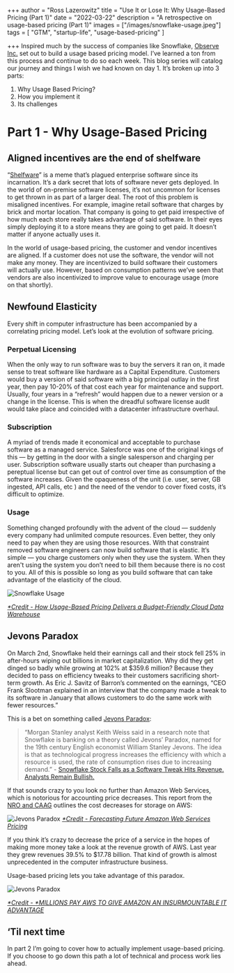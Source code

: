 +++
author = "Ross Lazerowitz"
title = "Use It or Lose It: Why Usage-Based Pricing (Part 1)"
date = "2022-03-22"
description = "A retrospective on usage-based pricing (Part 1)"
images = ["/images/snowflake-usage.jpeg"]
tags = [
    "GTM",
    "startup-life",
    "usage-based-pricing"
]

+++
Inspired much by the success of companies like Snowflake, [Observe Inc.](https://observeinc.com/) set out to build a usage based pricing model. I’ve learned a ton from this process and continue to do so each week. This blog series will catalog our journey and things I wish we had known on day 1. It’s broken up into 3 parts:
1. Why Usage Based Pricing?
2. How you implement it
3. Its challenges

<!--more-->

# Part 1 - Why Usage-Based Pricing
## Aligned incentives are the end of shelfware
“[Shelfware](https://www.techtarget.com/searchsap/definition/shelfware#:~:text=Shelfware%20is%20slang%20for%20software,of%20working%20with%20legacy%20applications.)” is a meme that’s plagued enterprise software since its incarnation. It’s a dark secret that lots of software never gets deployed. In the world of on-premise software licenses, it’s not uncommon for licenses to get thrown in as part of a larger deal. The root of this problem is misaligned incentives. For example, imagine retail software that charges by brick and mortar location. That company is going to get paid irrespective of how much each store really takes advantage of said software. In their eyes simply deploying it to a store means they are going to get paid. It doesn’t matter if anyone actually uses it. 

In the world of usage-based pricing, the customer and vendor incentives are aligned. If a customer does not use the software, the vendor will not make any money. They are incentivized to build software their customers will actually use. However, based on consumption patterns we’ve seen that vendors are also incentivized to improve value to encourage usage (more on that shortly).

## Newfound Elasticity
Every shift in computer infrastructure has been accompanied by a correlating pricing model. Let’s look at the evolution of software pricing.

### Perpetual Licensing
When the only way to run software was to buy the servers it ran on, it made sense to treat software like hardware as a Capital Expenditure. Customers would buy a version of said software with a big principal outlay in the first year, then pay 10-20% of that cost each year for maintenance and support. Usually, four years in a “refresh” would happen due to a newer version or a change in the license. This is when the dreadful software license audit would take place and coincided with a datacenter infrastructure overhaul.

### Subscription
A myriad of trends made it economical and acceptable to purchase software as a managed service. Salesforce was one of the original kings of this — by getting in the door with a single salesperson and charging per user. Subscription software usually starts out cheaper than purchasing a pereptual license but can get out of control over time as consumption of the software increases. Given the opaqueness of the unit (i.e. user, server, GB ingested, API calls, etc ) and the need of the vendor to cover fixed costs, it’s difficult to optimize.

### Usage
Something changed profoundly with the advent of the cloud — suddenly every company had unlimited compute resources. Even better, they only need to pay when they are using those resources. With that constraint removed software engineers can now build software that is elastic. It’s simple — you charge customers only when they use the system. When they aren't using the system you don’t need to bill them because there is no cost to you. All of this is possible so long as you build software that can take advantage of the elasticity of the cloud.

![Snowflake Usage](/images/snowflake-usage.jpeg)

*[*Credit - How Usage-Based Pricing Delivers a Budget-Friendly Cloud Data Warehouse](https://www.snowflake.com/blog/how-usage-based-pricing-delivers-a-budget-friendly-cloud-data-warehouse/)*

## Jevons Paradox
On March 2nd, Snowflake held their earnings call and their stock fell 25% in after-hours wiping out billions in market capitalization. Why did they get dinged so badly while growing at 102% at $359.6 million? Because they decided to pass on efficiency tweaks to their customers sacrificing short-term growth. As Eric J. Savitz of Barron’s commented on the earnings,  “CEO Frank Slootman explained in an interview that the company made a tweak to its software in January that allows customers to do the same work with fewer resources.” 

This is a bet on something called [Jevons Paradox](https://en.wikipedia.org/wiki/Jevons_paradox#:~:text=In%20economics%2C%20the%20Jevons%20paradox,rises%20due%20to%20increasing%20demand.):

> “Morgan Stanley analyst Keith Weiss said in a research note that Snowflake is banking on a theory called Jevons’ Paradox, named for the 19th century English economist William Stanley Jevons. The idea is that as technological progress increases the efficiency with which a resource is used, the rate of consumption rises due to increasing demand.” - [Snowflake Stock Falls as a Software Tweak Hits Revenue. Analysts Remain Bullish.](https://www.barrons.com/articles/snowflake-stock-falls-as-a-software-tweak-hits-revenue-analysts-remain-bullish-51646333077?reflink=article_emailShare)


If that sounds crazy to you look no further than Amazon Web Services, which is notorious for accounting price decreases. This report from the [NRO and CAAG](https://www.iceaaonline.com/ready/wp-content/uploads/2019/06/CC06-Paper-Forecasting-Future-Amazon-Web-Services-Pricing-Souiri.pdf) outlines the cost decreases for storage on AWS:

![Jevons Paradox](/images/s3-jevon.png)
*[*Credit - Forecasting Future Amazon Web Services Pricing](https://www.iceaaonline.com/ready/wp-content/uploads/2019/06/CC06-Paper-Forecasting-Future-Amazon-Web-Services-Pricing-Souiri.pdf)*

If you think it’s crazy to decrease the price of a service in the hopes of making more money take a look at the revenue growth of AWS. Last year they grew revenues 39.5% to $17.78 billion. That kind of growth is almost unprecedented in the computer infrastructure business.

Usage-based pricing lets you take advantage of this paradox.

![Jevons Paradox](/images/aws-rev.jpeg)

*[*Credit - *MILLIONS PAY AWS TO GIVE AMAZON AN INSURMOUNTABLE IT ADVANTAGE](https://www.nextplatform.com/2022/02/04/millions-pay-aws-to-give-amazon-an-insurmountable-it-advantage/)*

## ‘Til next time
In part 2 I’m going to cover how to actually implement usage-based pricing. If you choose to go down this path a lot of technical and process work lies ahead.


